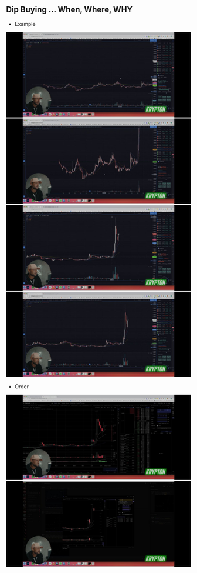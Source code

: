 ## Dip Buying ... When, Where, WHY

* Example

![image](images/folder8/photo_2022-08-04_15-36-22.jpg)
![image](images/folder8/photo_2022-08-04_15-36-17.jpg)
![image](images/folder8/photo_2022-08-04_15-36-18.jpg)
![image](images/folder8/photo_2022-08-04_15-36-21.jpg)

* Order

![image](images/folder8/photo_2022-08-04_15-36-19.jpg)
![image](images/folder8/photo_2022-08-04_15-36-20.jpg)

